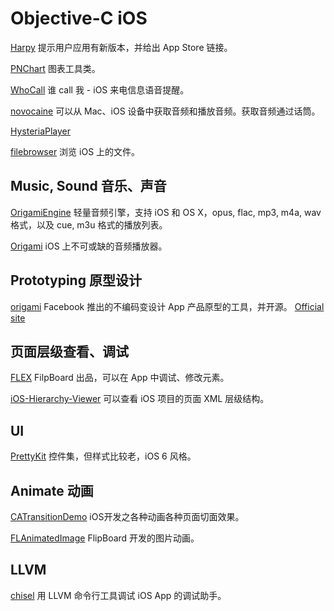 Objective-C iOS
===============

[Harpy](https://github.com/Ju2ender/Harpy)
提示用户应用有新版本，并给出 App Store 链接。

[PNChart](https://github.com/Ju2ender/PNChart)
图表工具类。

[WhoCall](https://github.com/Ju2ender/WhoCall)
谁 call 我 - iOS 来电信息语音提醒。

[novocaine](https://github.com/Ju2ender/novocaine)
可以从 Mac、iOS 设备中获取音频和播放音频。获取音频通过话筒。

[HysteriaPlayer](https://github.com/Ju2ender/HysteriaPlayer)

[filebrowser](https://github.com/Ju2ender/filebrowser)
浏览 iOS 上的文件。

Music, Sound 音乐、声音
----------------------

[OrigamiEngine](https://github.com/Ju2ender/OrigamiEngine)
轻量音频引擎，支持 iOS 和 OS X，opus, flac, mp3, m4a, wav 格式，以及 cue, m3u 格式的播放列表。

[Origami](https://github.com/Ju2ender/Origami-1)
iOS 上不可或缺的音频播放器。

Prototyping 原型设计
-------------------

[origami](https://github.com/Ju2ender/origami)
Facebook 推出的不编码变设计 App 产品原型的工具，并开源。
[Official site](http://facebook.github.io/origami/tutorials/)

页面层级查看、调试
----------------

[FLEX](https://github.com/Ju2ender/FLEX)
FilpBoard 出品，可以在 App 中调试、修改元素。

[iOS-Hierarchy-Viewer](https://github.com/Ju2ender/iOS-Hierarchy-Viewer)
可以查看 iOS 项目的页面 XML 层级结构。

UI
--

[PrettyKit](https://github.com/Ju2ender/PrettyKit)
控件集，但样式比较老，iOS 6 风格。

Animate 动画
------------

[CATransitionDemo](https://github.com/Ju2ender/CATransitionDemo)
iOS开发之各种动画各种页面切面效果。

[FLAnimatedImage](https://github.com/Ju2ender/FLAnimatedImage)
FlipBoard 开发的图片动画。

LLVM
--------

[chisel](https://github.com/Ju2ender/chisel)
用 LLVM 命令行工具调试 iOS App 的调试助手。
